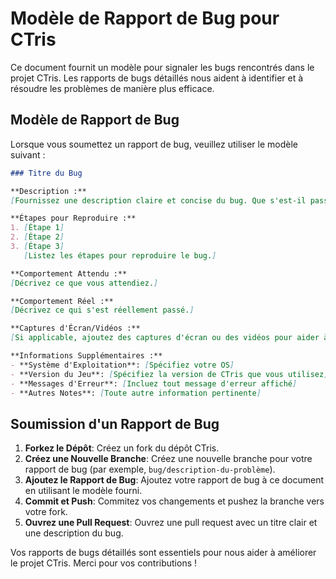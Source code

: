 # Modèle de Rapport de Bug pour CTris

Ce document fournit un modèle pour signaler les bugs rencontrés dans le projet CTris. Les rapports de bugs détaillés nous aident à identifier et à résoudre les problèmes de manière plus efficace.

## Modèle de Rapport de Bug

Lorsque vous soumettez un rapport de bug, veuillez utiliser le modèle suivant :

```markdown
### Titre du Bug

**Description :**
[Fournissez une description claire et concise du bug. Que s'est-il passé ? Que s'attendiez-vous à ce qu'il se passe ?]

**Étapes pour Reproduire :**
1. [Étape 1]
2. [Étape 2]
3. [Étape 3]
   [Listez les étapes pour reproduire le bug.]

**Comportement Attendu :**
[Décrivez ce que vous attendiez.]

**Comportement Réel :**
[Décrivez ce qui s'est réellement passé.]

**Captures d'Écran/Vidéos :**
[Si applicable, ajoutez des captures d'écran ou des vidéos pour aider à illustrer le problème.]

**Informations Supplémentaires :**
- **Système d'Exploitation**: [Spécifiez votre OS]
- **Version du Jeu**: [Spécifiez la version de CTris que vous utilisez]
- **Messages d'Erreur**: [Incluez tout message d'erreur affiché]
- **Autres Notes**: [Toute autre information pertinente]
```

## Soumission d'un Rapport de Bug

1. **Forkez le Dépôt**: Créez un fork du dépôt CTris.
2. **Créez une Nouvelle Branche**: Créez une nouvelle branche pour votre rapport de bug (par exemple, `bug/description-du-problème`).
3. **Ajoutez le Rapport de Bug**: Ajoutez votre rapport de bug à ce document en utilisant le modèle fourni.
4. **Commit et Push**: Commitez vos changements et pushez la branche vers votre fork.
5. **Ouvrez une Pull Request**: Ouvrez une pull request avec un titre clair et une description du bug.

Vos rapports de bugs détaillés sont essentiels pour nous aider à améliorer le projet CTris. Merci pour vos contributions !
